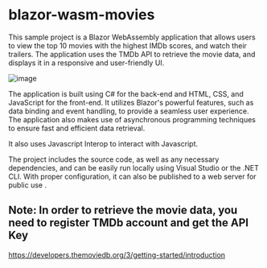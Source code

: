 # blazor-wasm-movies

This sample project is a Blazor WebAssembly application that allows users to view the top 10 movies with the highest IMDb scores, and watch their trailers. The application uses the TMDb API to retrieve the movie data, and displays it in a responsive and user-friendly UI. 

![image](https://user-images.githubusercontent.com/21094755/232959725-e6b7f9ce-8c1b-42bd-84f5-ae3820e88fc7.png)


The application is built using C# for the back-end and HTML, CSS, and JavaScript for the front-end. It utilizes Blazor's powerful features, such as data binding and event handling, to provide a seamless user experience. The application also makes use of asynchronous programming techniques to ensure fast and efficient data retrieval.

It also uses Javascript Interop to interact with Javascript.

The project includes the source code, as well as any necessary dependencies, and can be easily run locally using Visual Studio or the .NET CLI. With proper configuration, it can also be published to a web server for public use .

## Note: In order to retrieve the movie data, you need to register TMDb account and get the API Key
https://developers.themoviedb.org/3/getting-started/introduction
